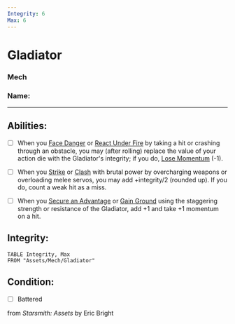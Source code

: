 ```yaml
---
Integrity: 6
Max: 6
---
```


# Gladiator
### Mech

### Name:<hr>

## Abilities:


- [ ] When you [Face Danger](Moves/Adventure/Face_Danger) or [React Under Fire](Moves/Combat/React_Under_Fire) by taking a hit or crashing through an obstacle, you may (after rolling) replace the value of your action die with the Gladiator&#x27;s integrity; if you do, [Lose Momentum](Moves/Suffer/Lose_Momentum) (-1).

- [ ] When you [Strike](Moves/Combat/Strike) or [Clash](Moves/Combat/Clash) with brutal power by overcharging weapons or overloading melee servos, you may add +integrity/2 (rounded up).  If you do, count a weak hit as a miss.

- [ ] When you [Secure an Advantage](Moves/Adventure/Secure_an_Advantage) or [Gain Ground](Moves/Combat/Gain_Ground) using the staggering strength or resistance of the Gladiator, add +1 and take +1 momentum on a hit.

## Integrity:
```dataview
TABLE Integrity, Max
FROM "Assets/Mech/Gladiator"
```


## Condition:
- [ ] Battered

from *Starsmith: Assets* by Eric Bright